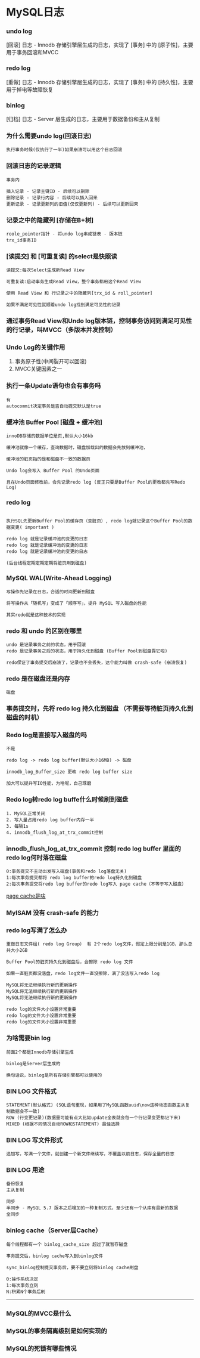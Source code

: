 # MySQL日志

### undo log

[回滚] 日志 - Innodb 存储引擎层生成的日志，实现了 [事务] 中的 [原子性]，主要用于事务回滚和MVCC

### redo log

[重做] 日志 - Innodb 存储引擎层生成的日志，实现了 [事务] 中的 [持久性]，主要用于掉电等故障恢复

### binlog

[归档] 日志 - Server 层生成的日志，主要用于数据备份和主从复制



### 为什么需要undo log(回滚日志)
```
执行事务时候(仅执行了一半)如果崩溃可以用这个日志回滚
```
### 回滚日志的记录逻辑
```
事务内

插入记录 - 记录主键ID - 后续可以删除
删除记录 - 记录行内容 - 后续可以插入回来
更新记录 - 记录更新列的旧值(仅仅更新列) - 后续可以更新回来
```

### 记录之中的隐藏列 [存储在B+树]
```
roole_pointer指针 - 将undo log串成链表 - 版本链
trx_id事务ID
```
### [读提交] 和 [可重复读] 的select是快照读
```
读提交:每次Select生成新Read View

可重复读:启动事务生成Read View，整个事务都用这个Read View

使用 Read View 和 行记录之中的隐藏列[trx_id & roll_pointer] 

如果不满足可见性就顺着undo log找到满足可见性的记录

```

### 通过事务Read View和Undo log版本链，控制事务访问到满足可见性的行记录，叫MVCC（多版本并发控制）

### Undo Log的关键作用

1. 事务原子性(中间裂开可以回滚)
2. MVCC关键因素之一

### 执行一条Update语句也会有事务吗
```
有
autocommit决定事务是否自动提交默认是true
```

### 缓冲池 Buffer Pool [磁盘 + 缓冲池]
```
innoDB存储的数据单位是页,默认大小16kb

缓冲池就像一个缓存，查询数据时，磁盘加载出的数据会先放到缓冲池，

缓冲池的脏页指的是和磁盘不一致的数据页

Undo log会写入 Buffer Pool 的Undo页面

且在Undo页面修改前，会先记录redo log (反正只要是Buffer Pool的更改都先写Redo Log)
```

### redo log

```

执行SQL先更新Buffer Pool的缓存页（变脏页）, redo log就记录这个Buffer Pool的数据变更( important )

redo log 就是记录缓冲池的变更的日志
redo log 就是记录缓冲池的变更的日志
redo log 就是记录缓冲池的变更的日志

(后台线程定期定期定期将脏页刷到磁盘)

```
### MySQL WAL(Write-Ahead Logging)

```
写操作先记录在日志，合适的时间更新到磁盘

将写操作从「随机写」变成了「顺序写」，提升 MySQL 写入磁盘的性能

其实redo就是这种技术的实现
```

### redo 和 undo 的区别在哪里

```
undo 是记录事务之前的状态，用于回滚
redo 是记录事务之后的状态，用于持久化到磁盘 (Buffer Pool到磁盘靠它啦)

redo保证了事务提交后崩溃了，记录也不会丢失，这个能力叫做 crash-safe (崩溃恢复)
```

### redo 是在磁盘还是内存
```
磁盘
```

### 事务提交时，先将 redo log 持久化到磁盘 （不需要等待脏页持久化到磁盘的时机）


### Redo log是直接写入磁盘的吗

```
不是

redo log -> redo log buffer(默认大小16MB) -> 磁盘

innodb_log_Buffer_size 更改 redo log buffer size

加大可以提升写IO性能，为啥呢，自己琢磨
```

### Redo log转redo log buffe什么时候刷到磁盘

```
1. MySQL正常关闭
2. 写入量占用redo log buffer内存一半
3. 每隔1s
4. innodb_flush_log_at_trx_commit控制
```

### innodb_flush_log_at_trx_commit 控制 redo log buffer 里面的redo log何时落在磁盘
```
0:事务提交不主动出发写入磁盘(事务和redo log落盘无关)
1:每次事务提交都将 redo log buffer的redo log持久化到磁盘
2:每次事务提交将redo log buffer的redo log写入 page cache（不等于写入磁盘）
```
[page cache是啥](https://xiaolincoding.com/os/6_file_system/pagecache.html)

### MyISAM 没有 crash-safe 的能力

### redo log写满了怎么办
```
重做日志文件组( redo log Group） 有 2个redo log文件，假定上限分别是1GB，那么总共大小2GB

Buffer Pool的脏页持久化到磁盘后，会擦除 redo log 文件

如果一直脏页都没落盘，redo log文件一直没擦除，满了没法写入redo log

MySQL将无法继续执行新的更新操作
MySQL将无法继续执行新的更新操作
MySQL将无法继续执行新的更新操作

redo log的文件大小设置非常重要
redo log的文件大小设置非常重要
redo log的文件大小设置非常重要
```

### 为啥需要bin log
```
前面2个都是Innodb存储引擎生成

binlog是Server层生成的

换句话说，binlog是所有存储引擎都可以使用的
```

### BIN LOG 文件格式
```
STATEMENT(默认格式) (SQL语句重现，如果用了MySQL函数uuid\now这种动态函数主从复制数据会不一致)
ROW (行变更记录)(数据量可能有点大比如update全表就会每一个行记录变更都记下来)
MIXED (根据不同情况自动ROW和STATEMENT) 最佳选择
```
### BIN LOG 写文件形式
```
追加写，写满一个文件，就创建一个新文件继续写，不覆盖以前日志，保存全量的日志
```

### BIN LOG 用途

```
备份恢复
主从复制
```
```
同步
半同步 - MySQL 5.7 版本之后增加的一种复制方式，至少还有一个从库有最新的数据
全同步
```

### binlog cache（Server层Cache）
```
每个线程都有一个 binlog_cache_size 超过了就暂存磁盘

事务提交后，binlog cache写入到binlog文件

sync_binlog控制提交事务后，要不要立刻将binlog cache刷盘

0:操作系统决定
1:每次事务立刻
N:积累N个事务后刷

```


<hr/>

### MySQL的MVCC是什么
### MySQL的事务隔离级别是如何实现的

### MySQL的死锁有哪些情况